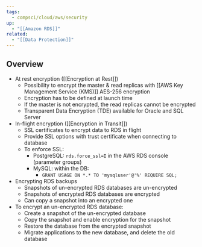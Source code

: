 ```yaml
---
tags:
  - compsci/cloud/aws/security
up:
  - "[[Amazon RDS]]"
related:
  - "[[Data Protection]]"
---
```

## Overview

- At rest encryption ([[Encryption at Rest]])
	- Possibility to encrypt the master & read replicas with [[AWS Key Management Service (KMS)]] AES-256 encryption
	- Encryption has to be defined at launch time
	- If the master is not encrypted, the read replicas cannot be encrypted
	- Transparent Data Encryption (TDE) available for Oracle and SQL Server
- In-flight encryption ([[Encryption in Transit]])
	- SSL certificates to encrypt data to RDS in flight
	- Provide SSL options with trust certificate when connecting to database
	- To enforce SSL:
		- PostgreSQL: ``rds.force_ssl=I`` in the AWS RDS console (parameter groups)
		- MySQL: within the DB:
			- `GRANT USAGE ON *.* TO 'mysqluser'@'%' REQUIRE SQL;`
- Encrypting RDS backups
	- Snapshots of un-encrypted RDS databases are un-encrypted
	- Snapshots of encrypted RDS databases are encrypted
	- Can copy a snapshot into an encrypted one
- To encrypt an un-encrypted RDS database:
	- Create a snapshot of the un-encrypted database
	- Copy the snapshot and enable encryption for the snapshot
	- Restore the database from the encrypted snapshot
	- Migrate applications to the new database, and delete the old database